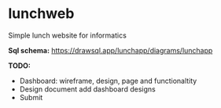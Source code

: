 # lunchweb

Simple lunch website for informatics

**Sql schema:**
https://drawsql.app/lunchapp/diagrams/lunchapp

**TODO:**

-   Dashboard: wireframe, design, page and functionaltity
-   Design document add dashboard designs
-   Submit
